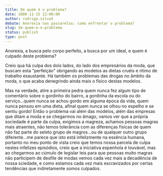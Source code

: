 ```yaml
---
title: De quem é o problema?
date: 2006-11-15 22:00:00
author: rodrigo.silva5
debate: Anorexia nas passarelas: como enfrentar o problema?
slug: de-quem-e-o-problema
status: publish 
type: post
---
```


Anorexia, a busca pelo corpo perfeito, a busca por um ideal, e quem é culpado deste problema?  

Creio qua há culpa dos dois lados, do lado dos empresários da moda, que buscam esta "perfeição" obrigando as modelos as dietas cruéis e ritimo de trabalho exaustante. Há também os problemas das drogas no âmbito da moda, o que acaba denegrindo ainda mais o físico destas modelos.  

Mas na verdade, atire a primeira pedra quem nunca fez algum tipo de comentário sobre o gordinho do bairro, a gordinha da escola ou do serviço...quem nunca se achou gordo em alguma época da vida, quem nunca pensou em uma dieta, afinal quem nunca se olhou no espelho e se sentiu gordo! Então o problema vai além das modelos, além das empresas que ditam a moda e se chegarmos no âmago, vamos ver que a própria sociedade é parte da culpa, exigimos a magreza, achamos pessoas magras mais atraentes, não temos tolerância com as diferenças físicas de quem não faz parte do seleto grupo de magros...ou de qualquer outro grupo diferente...me parece que isto está infelizmente na essência humana, portanto no meu ponto de vista creio que temos nossa parcela de culpa nestes infelizes episódios, creio que a iniciativa espenhola é louvável, mas ao chegarmos ao cúmulo de legislar leis para que pessoas muito magras não participem de desfile de modas vemos cada vez mais a decadência de nossa sciedade, e como estamos cada vez mais escravizados por certas tendências que indiretamente somos culpados.
